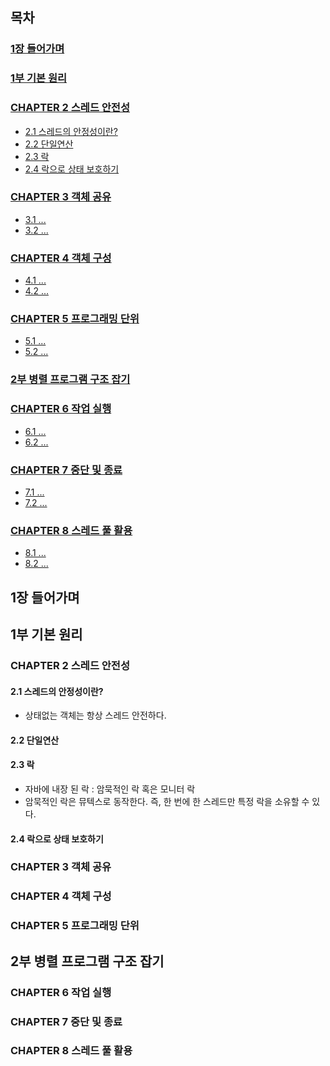 ## 목차

### [1장 들어가며](#1장-들어가며)

### [1부 기본 원리](#1부-기본-원리)

### [CHAPTER 2 스레드 안전성](#chapter-2-스레드-안전성)

- [2.1 스레드의 안정성이란?](#21-스레드의-안정성이란)
- [2.2 단일연산](#22-단일연산)
- [2.3 락](#23-락)
- [2.4 락으로 상태 보호하기](#24-락으로-상태-보호하기)

### [CHAPTER 3 객체 공유](#chapter-3-객체-공유)

- [3.1 ...](#31-내용-1)
- [3.2 ...](#32-내용-2)

### [CHAPTER 4 객체 구성](#chapter-4-객체-구성)

- [4.1 ...](#41-내용-1)
- [4.2 ...](#42-내용-2)

### [CHAPTER 5 프로그래밍 단위](#chapter-5-프로그래밍-단위)

- [5.1 ...](#51-내용-1)
- [5.2 ...](#52-내용-2)

### [2부 병렬 프로그램 구조 잡기](#2부-병렬-프로그램-구조-잡기)

### [CHAPTER 6 작업 실행](#chapter-6-작업-실행)

- [6.1 ...](#61-내용-1)
- [6.2 ...](#62-내용-2)

### [CHAPTER 7 중단 및 종료](#chapter-7-중단-및-종료)

- [7.1 ...](#71-내용-1)
- [7.2 ...](#72-내용-2)

### [CHAPTER 8 스레드 풀 활용](#chapter-8-스레드-풀-활용)

- [8.1 ...](#81-내용-1)
- [8.2 ...](#82-내용-2)

## 1장 들어가며

## 1부 기본 원리

### CHAPTER 2 스레드 안전성

#### 2.1 스레드의 안정성이란?

- 상태없는 객체는 항상 스레드 안전하다.

#### 2.2 단일연산

#### 2.3 락

- 자바에 내장 된 락 : 암묵적인 락 혹은 모니터 락
- 암묵적인 락은 뮤텍스로 동작한다. 즉, 한 번에 한 스레드만 특정 락을 소유할 수 있다.

#### 2.4 락으로 상태 보호하기

### CHAPTER 3 객체 공유

### CHAPTER 4 객체 구성

### CHAPTER 5 프로그래밍 단위

## 2부 병렬 프로그램 구조 잡기

### CHAPTER 6 작업 실행

### CHAPTER 7 중단 및 종료

### CHAPTER 8 스레드 풀 활용
